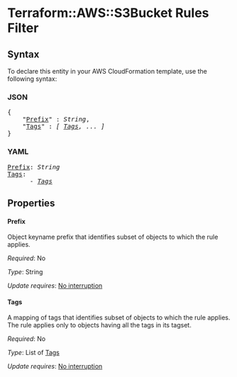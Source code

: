 # Terraform::AWS::S3Bucket Rules Filter

## Syntax

To declare this entity in your AWS CloudFormation template, use the following syntax:

### JSON

<pre>
{
    "<a href="#prefix" title="Prefix">Prefix</a>" : <i>String</i>,
    "<a href="#tags" title="Tags">Tags</a>" : <i>[ <a href="rules-filter-tags.md">Tags</a>, ... ]</i>
}
</pre>

### YAML

<pre>
<a href="#prefix" title="Prefix">Prefix</a>: <i>String</i>
<a href="#tags" title="Tags">Tags</a>: <i>
      - <a href="rules-filter-tags.md">Tags</a></i>
</pre>

## Properties

#### Prefix

Object keyname prefix that identifies subset of objects to which the rule applies.

_Required_: No

_Type_: String

_Update requires_: [No interruption](https://docs.aws.amazon.com/AWSCloudFormation/latest/UserGuide/using-cfn-updating-stacks-update-behaviors.html#update-no-interrupt)

#### Tags

A mapping of tags that identifies subset of objects to which the rule applies.
The rule applies only to objects having all the tags in its tagset.

_Required_: No

_Type_: List of <a href="rules-filter-tags.md">Tags</a>

_Update requires_: [No interruption](https://docs.aws.amazon.com/AWSCloudFormation/latest/UserGuide/using-cfn-updating-stacks-update-behaviors.html#update-no-interrupt)

